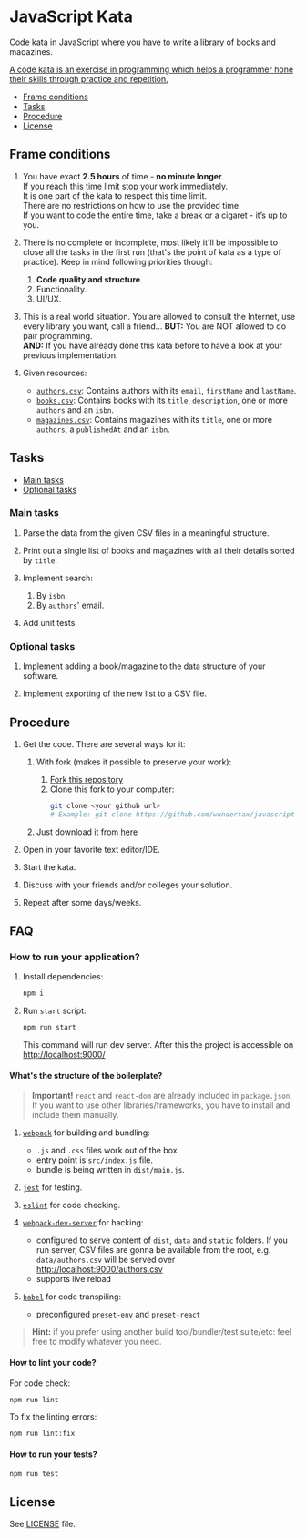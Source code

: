 # JavaScript Kata

Code kata in JavaScript where you have to write a library of books and magazines.

[A code kata is an exercise in programming which helps a programmer hone their skills through practice and repetition.](https://en.wikipedia.org/wiki/Kata_(programming))

* [Frame conditions](#frame-conditions)
* [Tasks](#tasks)
* [Procedure](#procedure)
* [License](#license)

## Frame conditions

1. You have exact __2.5 hours__ of time - __no minute longer__.  
   If you reach this time limit stop your work immediately.  
   It is one part of the kata to respect this time limit.  
   There are no restrictions on how to use the provided time.  
   If you want to code the entire time, take a break or a cigaret - it’s up to you.  

2. There is no complete or incomplete, most likely it'll be impossible to close all the tasks in the first run (that's the point of kata as a type of practice). Keep in mind following priorities though:
   1. __Code quality and structure__.
   2. Functionality.
   3. UI/UX.

4. This is a real world situation. You are allowed to consult the Internet, use every library you want, call a friend...
   **BUT:** You are NOT allowed to do pair programming.  
   **AND:** If you have already done this kata before to have a look at your previous implementation.  

5. Given resources:
   * [`authors.csv`](data/authors.csv): Contains authors with its `email`, `firstName` and `lastName`.
   * [`books.csv`](data/books.csv): Contains books with its `title`, `description`, one or more `authors` and an `isbn`.
   * [`magazines.csv`](data/magazines.csv): Contains magazines with its `title`, one or more `authors`, a `publishedAt` and an `isbn`.

## Tasks

* [Main tasks](#main-tasks)
* [Optional tasks](#optional-tasks)

### Main tasks

1. Parse the data from the given CSV files in a meaningful structure.

2. Print out a single list of books and magazines with all their details sorted by `title`.

3. Implement search:
   1. By `isbn`.
   2. By `authors`' email.

4. Add unit tests.

### Optional tasks

1. Implement adding a book/magazine to the data structure of your software.

2. Implement exporting of the new list to a CSV file.

## Procedure

1. Get the code. There are several ways for it:
   1. With fork (makes it possible to preserve your work):
      1. [Fork this repository](https://github.com/wundertax/javascript-kata/fork)
      2. Clone this fork to your computer:
         ```bash
         git clone <your github url>
         # Example: git clone https://github.com/wundertax/javascript-kata.git
         ```

   2. Just download it from [here](https://github.com/wundertax/javascript-kata/archive/master.zip)

2. Open in your favorite text editor/IDE.

3. Start the kata.

4. Discuss with your friends and/or colleges your solution.

5. Repeat after some days/weeks.

## FAQ

### How to run your application?

1. Install dependencies:
   ```bash
   npm i
   ```

2. Run `start` script:
   ```bash
   npm run start
   ```
   
   This command will run dev server. After this the project is accessible on [http://localhost:9000/](http://localhost:9000/)

#### What's the structure of the boilerplate?

> **Important!** `react` and `react-dom` are already included in `package.json`. If you want to use other libraries/frameworks, you have to install and include them manually.

1. [`webpack`](https://webpack.js.org/) for building and bundling:
   * `.js` and `.css` files work out of the box.
   * entry point is `src/index.js` file.
   * bundle is being written in `dist/main.js`.

2. [`jest`](https://jestjs.io/) for testing.

3. [`eslint`](https://eslint.org/) for code checking.

3. [`webpack-dev-server`](https://webpack.js.org/configuration/dev-server/) for hacking:
   * configured to serve content of `dist`, `data` and `static` folders. If you run server, CSV files are gonna be available from the root, e.g. `data/authors.csv` will be served over [http://localhost:9000/authors.csv](http://localhost:9000/authors.csv)
   * supports live reload

4. [`babel`](https://babeljs.io/) for code transpiling:
   * preconfigured `preset-env` and `preset-react`
> **Hint:** if you prefer using another build tool/bundler/test suite/etc: feel free to modify whatever you need.

#### How to lint your code?

For code check:
```bash
npm run lint
```

To fix the linting errors:
```bash
npm run lint:fix
```

#### How to run your tests?
```bash
npm run test
```

## License
See [LICENSE](LICENSE) file.
